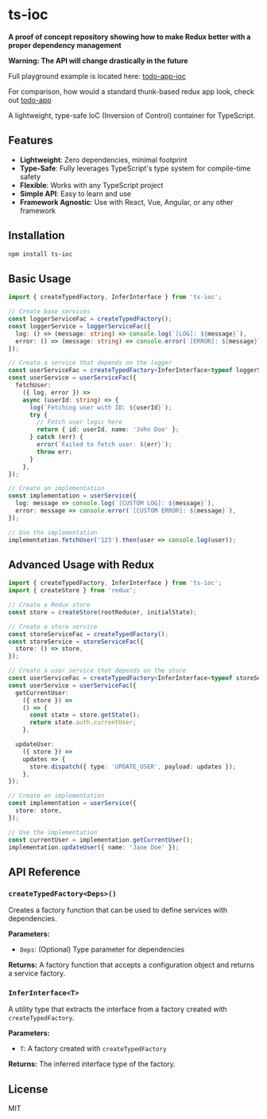 # ts-ioc

**A proof of concept repository showing how to make Redux better with a proper dependency management**

**Warning: The API will change drastically in the future**

Full playground example is located here: [todo-app-ioc](./playground/todo-app-ioc/)

For comparison, how would a standard thunk-based redux app look, check out [todo-app](./playground/todo-app/)

A lightweight, type-safe IoC (Inversion of Control) container for TypeScript.

## Features

- **Lightweight**: Zero dependencies, minimal footprint
- **Type-Safe**: Fully leverages TypeScript's type system for compile-time safety
- **Flexible**: Works with any TypeScript project
- **Simple API**: Easy to learn and use
- **Framework Agnostic**: Use with React, Vue, Angular, or any other framework

## Installation

```bash
npm install ts-ioc
```

## Basic Usage

```typescript
import { createTypedFactory, InferInterface } from 'ts-ioc';

// Create base services
const loggerServiceFac = createTypedFactory();
const loggerService = loggerServiceFac({
  log: () => (message: string) => console.log(`[LOG]: ${message}`),
  error: () => (message: string) => console.error(`[ERROR]: ${message}`),
});

// Create a service that depends on the logger
const userServiceFac = createTypedFactory<InferInterface<typeof loggerService>>();
const userService = userServiceFac({
  fetchUser:
    ({ log, error }) =>
    async (userId: string) => {
      log(`Fetching user with ID: ${userId}`);
      try {
        // Fetch user logic here
        return { id: userId, name: 'John Doe' };
      } catch (err) {
        error(`Failed to fetch user: ${err}`);
        throw err;
      }
    },
});

// Create an implementation
const implementation = userService({
  log: message => console.log(`[CUSTOM LOG]: ${message}`),
  error: message => console.error(`[CUSTOM ERROR]: ${message}`),
});

// Use the implementation
implementation.fetchUser('123').then(user => console.log(user));
```

## Advanced Usage with Redux

```typescript
import { createTypedFactory, InferInterface } from 'ts-ioc';
import { createStore } from 'redux';

// Create a Redux store
const store = createStore(rootReducer, initialState);

// Create a store service
const storeServiceFac = createTypedFactory();
const storeService = storeServiceFac({
  store: () => store,
});

// Create a user service that depends on the store
const userServiceFac = createTypedFactory<InferInterface<typeof storeService>>();
const userService = userServiceFac({
  getCurrentUser:
    ({ store }) =>
    () => {
      const state = store.getState();
      return state.auth.currentUser;
    },

  updateUser:
    ({ store }) =>
    updates => {
      store.dispatch({ type: 'UPDATE_USER', payload: updates });
    },
});

// Create an implementation
const implementation = userService({
  store: store,
});

// Use the implementation
const currentUser = implementation.getCurrentUser();
implementation.updateUser({ name: 'Jane Doe' });
```

## API Reference

### `createTypedFactory<Deps>()`

Creates a factory function that can be used to define services with dependencies.

**Parameters:**

- `Deps`: (Optional) Type parameter for dependencies

**Returns:**
A factory function that accepts a configuration object and returns a service factory.

### `InferInterface<T>`

A utility type that extracts the interface from a factory created with `createTypedFactory`.

**Parameters:**

- `T`: A factory created with `createTypedFactory`

**Returns:**
The inferred interface type of the factory.

## License

MIT
